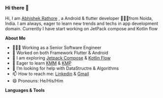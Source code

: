 ### Hi there 👋


Hi, I am [Abhishek Rathore](https://www.linkedin.com/in/abhishek-rathore-6b3666135/) , a Android & flutter developer 🧑🏻‍💻from Noida, India. I am always, eager to learn new trends and techs in app development domain. Currently I have start working on JetPack compose and Kotlin flow
 
**About Me**

- 🧑🏻‍💻 Working as a Senior Software Engineer
- 👔 Worked on both Framework Flutter & Android
- 🧐 I am exploring [Jetpack Compose](https://developer.android.com/jetpack/compose) & [Kotlin Flow](https://developer.android.com/kotlin/flow)
- 👯 Eager to learn [KMM](https://www.jetbrains.com/kotlin-multiplatform/) & [KMP](https://kotlinlang.org/docs/multiplatform.html)
- 🤔 I’m looking for help with DataStructre & Algorithms
- 📫 How to reach me: [Linkedin](https://www.linkedin.com/in/abhishek-rathore-6b3666135/) & [Gmail](arathore.abhishek457@gmail.com)
- 😄 Pronouns: He/His/Him




**Languages & Tools**

<i class="fab fa-github"></i> <i class="fas fa-code"></i> <i class="fas fa-laptop"></i> <i class="fas fa-heart"></i>

